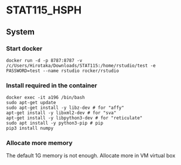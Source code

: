 # STAT115_HSPH
## System
### Start docker 
	docker run -d -p 8787:8787 -v /c/Users/Hirotaka/Downloads/STAT115:/home/rstudio/test -e PASSWORD=test --name rstudio rocker/rstudio

### Install required in the container
	docker exec -it a196 /bin/bash
	sudo apt-get update
	sudo apt-get install -y libz-dev # for "affy"
	apt-get install -y libxml2-dev # for "sva"
	apt-get install -y libpython3-dev # for "reticulate"
	sudo apt install -y python3-pip # pip
	pip3 install numpy

### Allocate more memory
The default 1G memory is not enough. Allocate more in VM virtual box